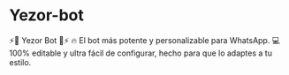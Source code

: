 # Yezor-bot
⚡🤖 Yezor Bot 🤖⚡  🔥 El bot más potente y personalizable para WhatsApp. 💻 100% editable y ultra fácil de configurar, hecho para que lo adaptes a tu estilo. 
